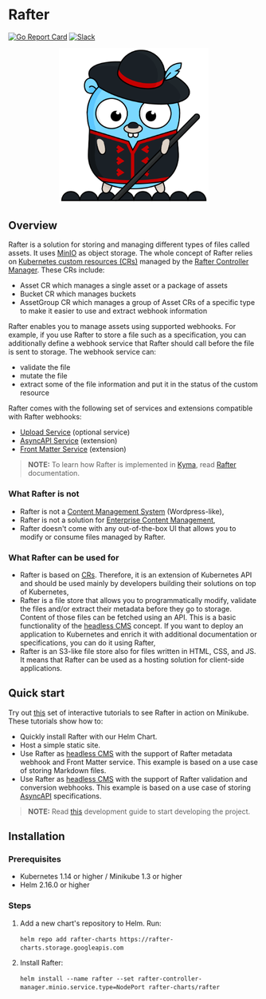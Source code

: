 # Rafter

[![Go Report Card](https://goreportcard.com/badge/github.com/kyma-project/rafter)](https://goreportcard.com/report/github.com/kyma-project/rafter)
[![Slack](https://img.shields.io/badge/slack-%23rafter%20channel-yellow)](http://slack.kyma-project.io)

<p align="center">
  <img src="rafter.png" alt="rafter" width="300" />
</p>

## Overview

Rafter is a solution for storing and managing different types of files called assets. It uses [MinIO](https://min.io/) as object storage. The whole concept of Rafter relies on [Kubernetes custom resources (CRs)](https://kubernetes.io/docs/concepts/extend-kubernetes/api-extension/custom-resources/) managed by the [Rafter Controller Manager](./cmd/manager/README.md). These CRs include:

- Asset CR which manages a single asset or a package of assets
- Bucket CR which manages buckets
- AssetGroup CR which manages a group of Asset CRs of a specific type to make it easier to use and extract webhook information

Rafter enables you to manage assets using supported webhooks. For example, if you use Rafter to store a file such as a specification, you can additionally define a webhook service that Rafter should call before the file is sent to storage. The webhook service can:

- validate the file
- mutate the file
- extract some of the file information and put it in the status of the custom resource

Rafter comes with the following set of services and extensions compatible with Rafter webhooks:

- [Upload Service](./cmd/uploader/README.md) (optional service)
- [AsyncAPI Service](./cmd/extension/asyncapi/README.md) (extension)
- [Front Matter Service](./cmd/extension/frontmatter/README.md) (extension)

>**NOTE:** To learn how Rafter is implemented in [Kyma](https://kyma-project.io), read [Rafter](https://kyma-project.io/docs/master/components/rafter) documentation.

### What Rafter is not

* Rafter is not a [Content Management System](https://en.wikipedia.org/wiki/Content_management_system) (Wordpress-like),
* Rafter is not a solution for [Enterprise Content Management](https://en.wikipedia.org/wiki/Enterprise_content_management),
* Rafter doesn't come with any out-of-the-box UI that allows you to modify or consume files managed by Rafter.

### What Rafter can be used for

* Rafter is based on [CRs](https://kubernetes.io/docs/concepts/extend-kubernetes/api-extension/custom-resources/). Therefore, it is an extension of Kubernetes API and should be used mainly by developers building their solutions on top of Kubernetes,
* Rafter is a file store that allows you to programmatically modify, validate the files and/or extract their metadata before they go to storage. Content of those files can be fetched using an API. This is a basic functionality of the [headless CMS](https://en.wikipedia.org/wiki/Headless_content_management_system) concept. If you want to deploy an application to Kubernetes and enrich it with additional documentation or specifications, you can do it using Rafter,
* Rafter is an S3-like file store also for files written in HTML, CSS, and JS. It means that Rafter can be used as a hosting solution for client-side applications.


## Quick start

Try out [this](https://katacoda.com/rafter/) set of interactive tutorials to see Rafter in action on Minikube. These tutorials show how to:
- Quickly install Rafter with our Helm Chart.
- Host a simple static site.
- Use Rafter as [headless CMS](https://en.wikipedia.org/wiki/Headless_content_management_system) with the support of Rafter metadata webhook and Front Matter service. This example is based on a use case of storing Markdown files.
- Use Rafter as [headless CMS](https://en.wikipedia.org/wiki/Headless_content_management_system) with the support of Rafter validation and conversion webhooks. This example is based on a use case of storing [AsyncAPI](https://asyncapi.org/) specifications.

>**NOTE:** Read [this](./docs/development-guide.md) development guide to start developing the project.

## Installation

### Prerequisites
- Kubernetes 1.14 or higher / Minikube 1.3 or higher
- Helm 2.16.0 or higher

### Steps

1. Add a new chart's repository to Helm. Run:

   `helm repo add rafter-charts https://rafter-charts.storage.googleapis.com`

2. Install Rafter:

   `helm install --name rafter --set rafter-controller-manager.minio.service.type=NodePort rafter-charts/rafter`
